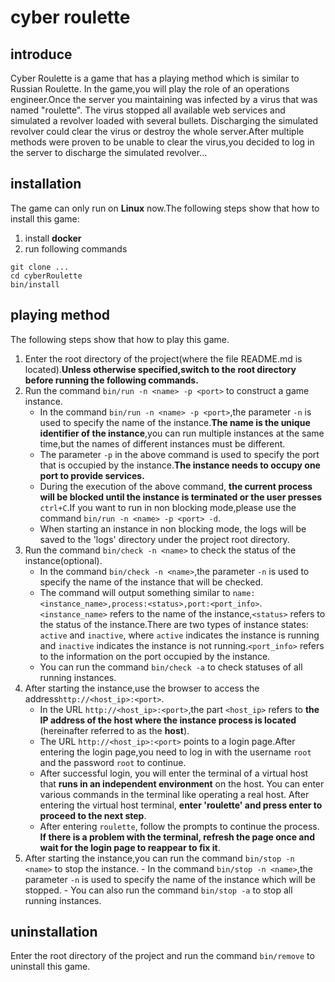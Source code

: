 # cyber roulette
## introduce
Cyber Roulette is a game that has a playing method which is similar to Russian Roulette. In the game,you will play the role of an operations engineer.Once the server you maintaining was infected by a virus that was named "roulette". The virus stopped all available web services and simulated a revolver loaded with several bullets. Discharging the simulated revolver could clear the virus or destroy the whole server.After multiple methods were proven to be unable to clear the virus,you decided to log in the server to discharge the simulated revolver...
## installation
The game can only run on **Linux** now.The following steps show that how to install this game:
1. install **docker**
2. run following commands

```
git clone ...
cd cyberRoulette
bin/install
```

## playing method
The following steps show that how to play this game.
1. Enter the root directory of the project(where the file README.md is located).**Unless otherwise specified,switch to the root directory before running the following commands.**
2. Run the command `bin/run -n <name> -p <port>` to construct a game instance.
    - In the command `bin/run -n <name> -p <port>`,the parameter `-n` is used to specify the name of the instance.**The name is the unique identifier of the instance**,you can run multiple instances at the same time,but the names of different instances must be different.
    - The parameter `-p` in the above command is used to specify the port that is occupied by the instance.**The instance needs to occupy one port to provide services.**
    - During the execution of the above command, **the current process will be blocked until the instance is terminated or the user presses** `ctrl+C`.If you want to run in non blocking mode,please use the command `bin/run -n <name> -p <port> -d`.
    - When starting an instance in non blocking mode, the logs will be saved to the 'logs' directory under the project root directory.
3. Run the command `bin/check -n <name>` to check the status of the instance(optional).
    - In the command `bin/check -n <name>`,the parameter `-n` is used to specify the name of the instance that will be checked.
    - The command will output something similar to   `name:<instance_name>,process:<status>,port:<port_info>`.`<instance_name>` refers to the name of the instance,`<status>` refers to the status of the instance.There are two types of instance states: `active` and `inactive`, where `active` indicates the instance is running and `inactive` indicates the instance is not running.`<port_info>` refers to the information on the port occupied by the instance.
    - You can run the command `bin/check -a` to check statuses of all running instances.
4. After starting the instance,use the browser to access the address`http://<host_ip>:<port>`.
    - In the URL `http://<host_ip>:<port>`,the part `<host_ip>` refers to **the IP address of the host where the instance process is located** (hereinafter referred to as the **host**).
    - The URL `http://<host_ip>:<port>` points to a login page.After entering the login page,you need to log in with the username `root` and the password `root` to continue.
    - After successful login, you will enter the terminal of a virtual host that **runs in an independent environment** on the host. You can enter various commands in the terminal like operating a real host. After entering the virtual host terminal, **enter 'roulette' and press enter to proceed to the next step**.
    - After entering `roulette`, follow the prompts to continue the process. **If there is a problem with the terminal, refresh the page once and wait for the login page to reappear to fix it**.
5. After starting the instance,you can run the command `bin/stop -n <name>` to stop the instance.
       - In the command `bin/stop -n <name>`,the parameter `-n` is used to specify the name of the instance which will be stopped.
       - You can also run the command `bin/stop -a` to stop all running instances.
## uninstallation
Enter the root directory of the project and run the command `bin/remove` to uninstall this game.
